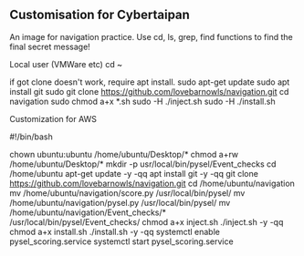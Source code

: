 
## Customisation for Cybertaipan


An image for navigation practice. Use cd, ls, grep, find functions to find the final secret message!


Local user (VMWare etc)
cd ~

if got clone doesn't work, require apt install.
sudo apt-get update
sudo apt install git
sudo git clone https://github.com/lovebarnowls/navigation.git
cd navigation
sudo chmod a+x *.sh
sudo -H ./inject.sh
sudo -H ./install.sh


Customization for AWS 

#!/bin/bash

chown ubuntu:ubuntu /home/ubuntu/Desktop/*
chmod a+rw /home/ubuntu/Desktop/*
mkdir -p usr/local/bin/pysel/Event_checks
cd /home/ubuntu
apt-get update -y -qq
apt install git -y -qq
git clone https://github.com/lovebarnowls/navigation.git
cd /home/ubuntu/navigation
mv /home/ubuntu/navigation/score.py /usr/local/bin/pysel/
mv /home/ubuntu/navigation/pysel.py /usr/local/bin/pysel/
mv /home/ubuntu/navigation/Event_checks/* /usr/local/bin/pysel/Event_checks/
chmod a+x inject.sh
./inject.sh -y -qq
chmod a+x install.sh
./install.sh -y -qq
systemctl enable pysel_scoring.service
systemctl start pysel_scoring.service
